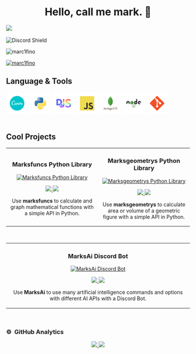 <div align="center">
<h1 align="center">Hello, call me <strong> mark.</strong> 👋</h1>
</div>
<img src="https://i.ibb.co/kSpjZgb/brie.png">

![Discord Shield](https://dcbadge.limes.pink/api/shield/708377162318741537)
<p align="left"> <img src="https://komarev.com/ghpvc/?username=marc1fino&label=Profile%20views&color=0e75b6&style=flat" alt="marc1fino" /> </p>

<p align="left"> <a href="https://github.com/ryo-ma/github-profile-trophy"><img src="https://github-profile-trophy.vercel.app/?username=marc1fino" alt="marc1fino" /></a> </p>

## Language & Tools

<span style="background-color: white; padding: 10px; border-radius: 5px; display: inline-block;">
  <img align="left" alt="Canva" width="40px" src="https://raw.githubusercontent.com/devicons/devicon/master/icons/canva/canva-original.svg"/>
</span>
<span style="background-color: white; padding: 10px; border-radius: 5px; display: inline-block;">
  <img align="left" alt="Python" width="40px" src="https://raw.githubusercontent.com/devicons/devicon/master/icons/python/python-original.svg"/>
</span>
<span style="background-color: white; padding: 10px; border-radius: 5px; display: inline-block;">
  <img align="left" alt="DiscordJS" width="40px" src="https://raw.githubusercontent.com/devicons/devicon/master/icons/discordjs/discordjs-original.svg"/>
</span>
<span style="background-color: white; padding: 10px; border-radius: 5px; display: inline-block;">
  <img align="left" alt="JavaScript" width="40px" src="https://raw.githubusercontent.com/devicons/devicon/master/icons/javascript/javascript-original.svg"/>
</span>
<span style="background-color: white; padding: 10px; border-radius: 5px; display: inline-block;">
  <img align="left" alt="MongoDB" width="40px" src="https://raw.githubusercontent.com/devicons/devicon/master/icons/mongodb/mongodb-original-wordmark.svg"/>
</span>
<span style="background-color: white; padding: 10px; border-radius: 5px; display: inline-block;">
  <img align="left" alt="NodeJS" width="40px" src="https://raw.githubusercontent.com/devicons/devicon/master/icons/nodejs/nodejs-original-wordmark.svg"/>
</span>
<span style="background-color: white; padding: 10px; border-radius: 5px; display: inline-block;">
  <img align="left" alt="Git" width="40px" src="https://raw.githubusercontent.com/devicons/devicon/master/icons/git/git-original.svg"/>
</span>
<br clear="left"/>
<br clear="left"/>


## Cool Projects
<table>
  <tr>
    <td width="50%">
      <h3 align="center">Marksfuncs Python Library</h3>
      <div align="center">
        <a href="https://github.com/marc1fino/marksfuncs" target="_blank">
          <img src="https://i.ibb.co/BKXJv6h/marksfuncs3.png" width="400" alt="Marksfuncs Python Library">
        </a>
        <br>
        <p>
          <a href="https://github.com/marc1fino/marksfuncs" target="_blank">
            <img src="https://img.shields.io/badge/CODE-ff9?style=for-the-badge&logo=github&logoColor=black">
          </a>
          <a href="https://pypi.org/project/marksfuncs/" target="_blank">
            <img src="https://img.shields.io/pypi/dm/marksfuncs?style=flat-square&logo=dependabot&logoColor=white&color=blue">
          </a>
        </p>
        <p>Use <strong>marksfuncs</strong> to calculate and graph mathematical functions with a simple API in Python.</p>
      </div>
    </td>

  <td width="50%">
      <h3 align="center">Marksgeometrys Python Library</h3>
      <div align="center">                                       
        <a href="https://github.com/marc1fino/marksgeometrys" target="_blank">
          <img src="https://i.ibb.co/HXJ8xq7/marksfuncs-1.png" width="400" alt="Marksgeometrys Python Library">
        </a>
        <br>
        <p>
          <a href="https://github.com/marc1fino/marksgeometrys" target="_blank">
            <img src="https://img.shields.io/badge/CODE-ff9?style=for-the-badge&logo=github&logoColor=black">
          </a>
          <a href="https://pypi.org/project/marksgeometrys/" target="_blank">
            <img src="https://img.shields.io/pypi/dm/marksgeometrys?style=flat-square&logo=dependabot&logoColor=white&color=blue">
          </a>
        </p>
        <p>Use <strong>marksgeometrys</strong> to calculate area or volume of a geometric figure with a simple API in Python.</p>
      </div>
    </td>
  </tr>
</table>

<br>

<div align="center">
  <table>
    <tr>
      <td width="50%">
        <h3 align="center">MarksAi Discord Bot</h3>
        <div align="center">
          <a href="https://github.com/marc1fino/MarksAi" target="_blank">
            <img src="https://i.ibb.co/C9TqP3f/marksfuncs-2.png" width="400" alt="MarksAi Discord Bot">
          </a>
          <p>
            <a href="https://github.com/marc1fino/MarksAi" target="_blank">
              <img src="https://img.shields.io/badge/CODE-ff9?style=for-the-badge&logo=github&logoColor=black">
            </a>
            <a href="https://discord.com/oauth2/authorize?client_id=1238487304553762889&permissions=8&scope=bot+applications.commands" target="_blank">
              <img src="https://dcbadge.limes.pink/api/shield/1238487304553762889?bot=true">
            </a>
          </p>
          <p>Use <strong>MarksAi</strong> to use many artificial intelligence commands and options with different AI APIs with a Discord Bot.</p>
        </div>
      </td>
    </tr>
  </table>
</div>

<br>

### ⚙️ &nbsp;GitHub Analytics

<p align="center">
<a href="https://github.com/ArisGuimera">
  <img height="180em" src="https://github-readme-stats-eight-theta.vercel.app/api?username=marc1fino&show_icons=true&theme=algolia&include_all_commits=true&count_private=true"/>
  <img height="180em" src="https://github-readme-stats-eight-theta.vercel.app/api/top-langs/?username=marc1fino&layout=compact&langs_count=8&theme=algolia"/>
</a>
</p>
<br>
